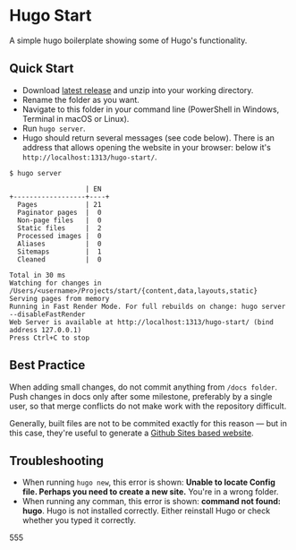 # Hugo Start

A simple hugo boilerplate showing some of Hugo's functionality.


## Quick Start

- Download [latest release](rel) and unzip into your working directory. 
- Rename the folder as you want.
- Navigate to this folder in your command line (PowerShell in Windows, Terminal in macOS or Linux).
- Run `hugo server`. 
- Hugo should return several messages (see code below). There is an address that allows opening the website in your browser: below it's `http://localhost:1313/hugo-start/`.

```
$ hugo server

                   | EN  
+------------------+----+
  Pages            | 21  
  Paginator pages  |  0  
  Non-page files   |  0  
  Static files     |  2  
  Processed images |  0  
  Aliases          |  0  
  Sitemaps         |  1  
  Cleaned          |  0  

Total in 30 ms
Watching for changes in /Users/<username>/Projects/start/{content,data,layouts,static}
Serving pages from memory
Running in Fast Render Mode. For full rebuilds on change: hugo server --disableFastRender
Web Server is available at http://localhost:1313/hugo-start/ (bind address 127.0.0.1)
Press Ctrl+C to stop
```

## Best Practice

When adding small changes, do not commit anything from `/docs folder`. Push changes in docs only after some milestone, preferably by a single user, so that merge conflicts do not make work with the repository difficult.

Generally, built files are not to be commited exactly for this reason — but in this case, they're useful to generate a [Github Sites based website](http://jan-martinek.github.io/hugo-start/).


## Troubleshooting

- When running `hugo new`, this error is shown: **Unable to locate Config file. Perhaps you need to create a new site.** You're in a wrong folder.
- When running any comman, this error is shown: **command not found: hugo**. Hugo is not installed correctly. Either reinstall Hugo or check whether you typed it correctly.


[rel]: https://github.com/jan-martinek/hugo-start/releases
555

